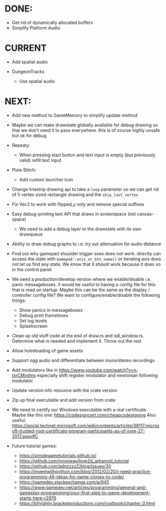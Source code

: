 # DONE:

* Get rid of dynamically allocated buffers
* Simplify Platform Audio

# CURRENT


* Add spatial audio

* DungeonTracks
  - Use spatial audio

# NEXT:

* Add new method to GameMemory to simplify update method
* Maybe we can make drawstate globally available for debug drawing so that we don't need it to 
  pass everywhere. this is of course highly unsafe but ok for debug
  


* Repeaty:
  - When pressing start button and text input is empty (but previously valid) refill text input
    
* Pixie Stitch: 
  - Add custom launcher icon


* Change linestrip drawing api to take a `loop` parameter so we can get rid of 5 vertex 
  sized rectangle drawing and the `skip_last_vertex` 
* Fix Vec2 to work with flipped_y only and remove special suffixes
* Easy debug-printing text API that draws in screenspace (not canvas-space)
  - We need to add a debug layer to the drawstate with its own drawqueue
* Ability to draw debug graphs to i.e. try out attenuation for audio distance

* Find out why gamepad shoulder trigger axes does not work. directly can access the state 
  with `Gamepad::axis_or_btn_name()` or iterating axis does not let us find any state. We know that 
  it should work because it does so in the control panel


* We need a production/develop version where we enable/disable i.e. panic messageboxes. It would be 
  useful to having a config file for this that is read on startup. Maybe this can be the same as the 
  display / controller config file? We want to configure/enable/disable the following things:
  - Show panics in messageboxes
  - Debug print frametimes
  - Set log levels
  - Splashscreen
* Clean up old stuff code at the end of draw.rs and sdl_window.rs. 
  Determine what is needed and implement it. Throw out the rest 

* Allow hotreloading of game assets
* Support ogg audio and differentiate between mono/stereo recordings

* Add modulators like in https://www.youtube.com/watch?v=n-txrCMvdms especially shift register 
  modulator and newtonian following modulator

* Update version info resource with the crate version
* Zip up final executable and add version from crate
* We need to certify our Windows executable with a real certificate
  Maybe like this one:
  https://codesigncert.com/cheapcodesigning
  Also useful:
  https://social.technet.microsoft.com/wiki/contents/articles/38117.microsoft-trusted-root-certificate-program-participants-as-of-june-27-2017.aspx#C

* Future tutorial games:
  - https://simplegametutorials.github.io/
  - https://github.com/noooway/love2d_arkanoid_tutorial
  - https://github.com/adnzzzzZ/blog/issues/30
  - https://inventwithpython.com/blog/2012/02/20/i-need-practice-programming-49-ideas-for-game-clones-to-code/
  - https://gamedev.stackexchange.com/a/945
  - https://www.gamedev.net/articles/programming/general-and-gameplay-programming/your-first-step-to-game-development-starts-here-r2976
  - https://bfnightly.bracketproductions.com/rustbook/chapter_0.html


